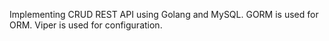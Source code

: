 Implementing CRUD REST API using Golang and MySQL. GORM is used for ORM.
Viper is used for configuration.
